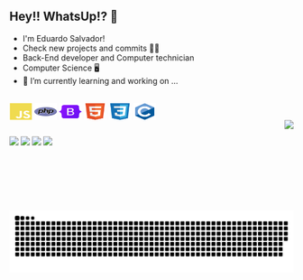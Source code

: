 ## Hey!! WhatsUp!? 👋
- I'm Eduardo Salvador!
- Check new projects and commits 🚀🚀
- Back-End developer and Computer technician
- Computer Science 🖥️
- 🔭 I’m currently learning and working on ...

<div style="display: inline_block"><br>
  <img align="center" alt="Rafa-Js" height="30" width="40" src="https://raw.githubusercontent.com/devicons/devicon/master/icons/javascript/javascript-plain.svg">
  <img align="center" alt="Dudu-php" height="30" width="40" src="https://raw.githubusercontent.com/devicons/devicon/master/icons/php/php-original.svg">
  <img align="center" alt="dudu-boot" height="30" width="40" src="https://raw.githubusercontent.com/devicons/devicon/master/icons/bootstrap/bootstrap-original.svg">
  <img align="center" alt="DUDU-HTML" height="30" width="40" src="https://raw.githubusercontent.com/devicons/devicon/master/icons/html5/html5-original.svg">
  <img align="center" alt="DUDU-CSS" height="30" width="40" src="https://raw.githubusercontent.com/devicons/devicon/master/icons/css3/css3-original.svg">
  <img align="center" alt="Dudu-C" height="30" width="40" src="https://raw.githubusercontent.com/devicons/devicon/master/icons/c/c-original.svg">
</div>

<img align="right" height="160em" src="https://github-readme-stats-sigma-five.vercel.app/api/top-langs/?username=leonardocremasco&layout=compact&langs_count=7&theme=radical" />
  
##
 
<div> 
  <a href="https://api.whatsapp.com/send?phone=5519999759822" target="_blank"><img src="https://img.shields.io/badge/WhatsApp-25D366?style=for-the-badge&logo=whatsapp&logoColor=white" target="_blank"></a> 
  <a href="https://instagram.com/edusalvador05" target="_blank"><img src="https://img.shields.io/badge/-Instagram-%23E4405F?style=for-the-badge&logo=instagram&logoColor=white" target="_blank"></a>
  <a href = "mailto:eduardosalvador.asp@hotmail.com"><img src="https://img.shields.io/badge/Microsoft_Outlook-0078D4?style=for-the-badge&logo=microsoft-outlook&logoColor=white" target="_blank"></a>
  <a href="https://www.linkedin.com/in/eduardosalvador05/" target="_blank"><img src="https://img.shields.io/badge/-LinkedIn-%230077B5?style=for-the-badge&logo=linkedin&logoColor=white" target="_blank"></a> 
  
</div>

##
   
 ![Snake animation](https://github.com/leonardocremasco/leonardocremasco/blob/main/github-contribution-grid-snake.svg)
